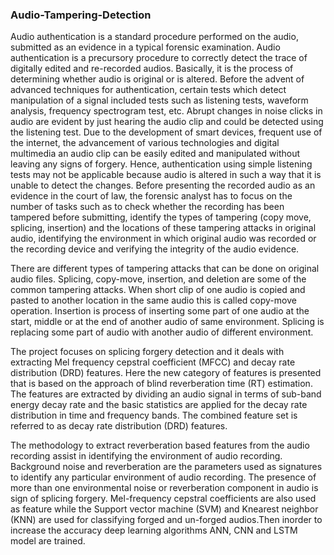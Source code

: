 ###  Audio-Tampering-Detection
Audio authentication is a standard procedure performed on the audio, submitted as an evidence in a typical forensic examination. Audio authentication is a precursory
procedure to correctly detect the trace of digitally edited and re-recorded audios. Basically, it is the process of determining whether audio is original or is altered. Before
the advent of advanced techniques for authentication, certain tests which detect manipulation of a signal included tests such as listening tests, waveform analysis,
frequency spectrogram test, etc. Abrupt changes in noise clicks in audio are evident by just hearing the audio clip and could be detected using the listening test. Due to the
development of smart devices, frequent use of the internet, the advancement of various technologies and digital multimedia an audio clip can be easily edited and manipulated
without leaving any signs of forgery. Hence, authentication using simple listening tests may not be applicable because audio is altered in such a way that it is unable to detect
the changes. Before presenting the recorded audio as an evidence in the court of law, the forensic analyst has to focus on the number of tasks such as to check whether the
recording has been tampered before submitting, identify the types of tampering (copy move, splicing, insertion) and the locations of these tampering attacks in original audio,
identifying the environment in which original audio was recorded or the recording device and verifying the integrity of the audio evidence. 

There are different types of tampering attacks that can be done on original audio files. Splicing, copy-move, insertion, and deletion are some of the common tampering attacks. When short clip of one audio is copied and pasted to another location in the same audio this is called copy-move operation. Insertion is process of inserting some part of one audio at the start, middle or at the end of another audio of same environment. Splicing is replacing some part of audio with another audio of different environment.

The project focuses on splicing forgery detection and it deals with extracting Mel frequency cepstral coefficient (MFCC) and decay rate distribution (DRD) features. Here the new category of features is presented that is based on the approach of blind reverberation time (RT) estimation. The features are extracted by dividing an audio signal in terms of sub-band energy decay rate and the basic statistics are applied for the decay rate distribution in time and frequency bands. The combined feature set is referred to as decay rate distribution (DRD) features. 

The methodology to extract reverberation based features from the audio recording assist in identifying the environment of audio recording. Background noise and reverberation are the parameters used as signatures to identify any particular environment of audio recording. The presence of more than one environmental noise or reverberation component in audio is sign of splicing forgery. Mel-frequency cepstral coefficients are also used as feature while the Support vector machine (SVM) and Knearest neighbor (KNN) are used for classifying forged and un-forged audios.Then inorder to increase the accuracy deep learning algorithms ANN, CNN and LSTM model are trained. 
